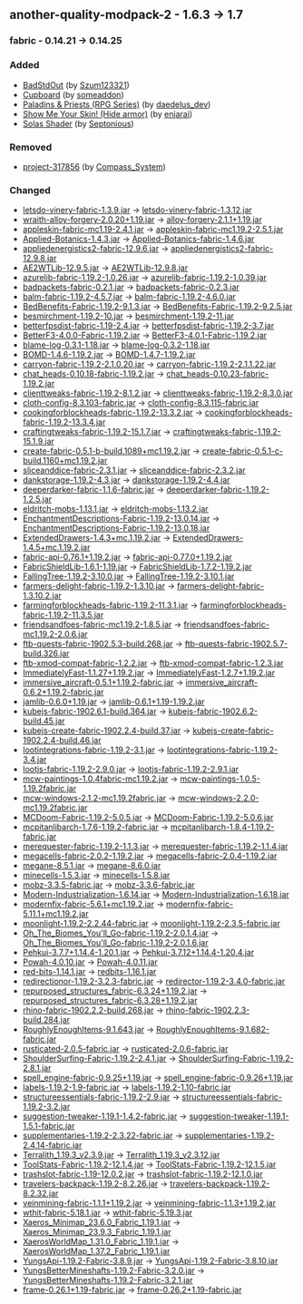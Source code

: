 ## another-quality-modpack-2 - 1.6.3 -> 1.7

### fabric - 0.14.21 -> 0.14.25

### Added

  * [BadStdOut](https://www.curseforge.com/minecraft/mc-mods/badstdout) (by [Szum123321](https://www.curseforge.com/members/Szum123321/projects))
  * [Cupboard](https://www.curseforge.com/minecraft/mc-mods/cupboard) (by [someaddon](https://www.curseforge.com/members/someaddon/projects))
  * [Paladins & Priests (RPG Series)](https://www.curseforge.com/minecraft/mc-mods/paladins-and-priests) (by [daedelus_dev](https://www.curseforge.com/members/daedelus_dev/projects))
  * [Show Me Your Skin! (Hide armor)](https://www.curseforge.com/minecraft/mc-mods/show-me-your-skin) (by [enjarai](https://www.curseforge.com/members/enjarai/projects))
  * [Solas Shader](https://www.curseforge.com/minecraft/shaders/solas-shader) (by [Septonious](https://www.curseforge.com/members/Septonious/projects))

### Removed

  * [project-317856](https://www.curseforge.com/minecraft/mc-mods/project-317856) (by [Compass_System](https://www.curseforge.com/members/Compass_System/projects))

### Changed

  * [letsdo-vinery-fabric-1.3.9.jar](https://www.curseforge.com/minecraft/mc-mods/vinery/files/4692338) -> [letsdo-vinery-fabric-1.3.12.jar](https://www.curseforge.com/minecraft/mc-mods/vinery/files/4828490)
  * [wraith-alloy-forgery-2.0.20+1.19.jar](https://www.curseforge.com/minecraft/mc-mods/alloy-forgery/files/4487529) -> [alloy-forgery-2.1.1+1.19.jar](https://www.curseforge.com/minecraft/mc-mods/alloy-forgery/files/4921470)
  * [appleskin-fabric-mc1.19-2.4.1.jar](https://www.curseforge.com/minecraft/mc-mods/appleskin/files/3927567) -> [appleskin-fabric-mc1.19.2-2.5.1.jar](https://www.curseforge.com/minecraft/mc-mods/appleskin/files/4953883)
  * [Applied-Botanics-1.4.3.jar](https://www.curseforge.com/minecraft/mc-mods/applied-botanics-addon/files/4504519) -> [Applied-Botanics-fabric-1.4.6.jar](https://www.curseforge.com/minecraft/mc-mods/applied-botanics-addon/files/4856394)
  * [appliedenergistics2-fabric-12.9.6.jar](https://www.curseforge.com/minecraft/mc-mods/applied-energistics-2/files/4646169) -> [appliedenergistics2-fabric-12.9.8.jar](https://www.curseforge.com/minecraft/mc-mods/applied-energistics-2/files/4733125)
  * [AE2WTLib-12.9.5.jar](https://www.curseforge.com/minecraft/mc-mods/applied-energistics-2-wireless-terminals/files/4570564) -> [AE2WTLib-12.9.8.jar](https://www.curseforge.com/minecraft/mc-mods/applied-energistics-2-wireless-terminals/files/4854629)
  * [azurelib-fabric-1.19.2-1.0.26.jar](https://www.curseforge.com/minecraft/mc-mods/azurelib/files/4675584) -> [azurelib-fabric-1.19.2-1.0.39.jar](https://www.curseforge.com/minecraft/mc-mods/azurelib/files/4968633)
  * [badpackets-fabric-0.2.1.jar](https://www.curseforge.com/minecraft/mc-mods/badpackets/files/4073853) -> [badpackets-fabric-0.2.3.jar](https://www.curseforge.com/minecraft/mc-mods/badpackets/files/4784363)
  * [balm-fabric-1.19.2-4.5.7.jar](https://www.curseforge.com/minecraft/mc-mods/balm-fabric/files/4442592) -> [balm-fabric-1.19.2-4.6.0.jar](https://www.curseforge.com/minecraft/mc-mods/balm-fabric/files/4751733)
  * [BedBenefits-Fabric-1.19.2-9.1.3.jar](https://www.curseforge.com/minecraft/mc-mods/bed-benefits/files/4426617) -> [BedBenefits-Fabric-1.19.2-9.2.5.jar](https://www.curseforge.com/minecraft/mc-mods/bed-benefits/files/4744860)
  * [besmirchment-1.19.2-10.jar](https://www.curseforge.com/minecraft/mc-mods/besmirchment-2/files/4529881) -> [besmirchment-1.19.2-11.jar](https://www.curseforge.com/minecraft/mc-mods/besmirchment-2/files/4744022)
  * [betterfpsdist-fabric-1.19-2.4.jar](https://www.curseforge.com/minecraft/mc-mods/better-fps-render-distance-fabric/files/4351677) -> [betterfpsdist-fabric-1.19.2-3.7.jar](https://www.curseforge.com/minecraft/mc-mods/better-fps-render-distance-fabric/files/4878313)
  * [BetterF3-4.0.0-Fabric-1.19.2.jar](https://www.curseforge.com/minecraft/mc-mods/betterf3/files/4030572) -> [BetterF3-4.0.1-Fabric-1.19.2.jar](https://www.curseforge.com/minecraft/mc-mods/betterf3/files/4863554)
  * [blame-log-0.3.1-1.18.jar](https://www.curseforge.com/minecraft/mc-mods/blame-log/files/4648565) -> [blame-log-0.3.2-1.18.jar](https://www.curseforge.com/minecraft/mc-mods/blame-log/files/4707518)
  * [BOMD-1.4.6-1.19.2.jar](https://www.curseforge.com/minecraft/mc-mods/bosses-of-mass-destruction/files/4175430) -> [BOMD-1.4.7-1.19.2.jar](https://www.curseforge.com/minecraft/mc-mods/bosses-of-mass-destruction/files/4915179)
  * [carryon-fabric-1.19.2-2.1.0.20.jar](https://www.curseforge.com/minecraft/mc-mods/carry-on/files/4663893) -> [carryon-fabric-1.19.2-2.1.1.22.jar](https://www.curseforge.com/minecraft/mc-mods/carry-on/files/4882495)
  * [chat_heads-0.10.18-fabric-1.19.2.jar](https://www.curseforge.com/minecraft/mc-mods/chat-heads/files/4647112) -> [chat_heads-0.10.23-fabric-1.19.2.jar](https://www.curseforge.com/minecraft/mc-mods/chat-heads/files/4854888)
  * [clienttweaks-fabric-1.19.2-8.1.2.jar](https://www.curseforge.com/minecraft/mc-mods/client-tweaks-fabric/files/4510612) -> [clienttweaks-fabric-1.19.2-8.3.0.jar](https://www.curseforge.com/minecraft/mc-mods/client-tweaks-fabric/files/4751802)
  * [cloth-config-8.3.103-fabric.jar](https://www.curseforge.com/minecraft/mc-mods/cloth-config/files/4633414) -> [cloth-config-8.3.115-fabric.jar](https://www.curseforge.com/minecraft/mc-mods/cloth-config/files/4973443)
  * [cookingforblockheads-fabric-1.19.2-13.3.2.jar](https://www.curseforge.com/minecraft/mc-mods/cooking-for-blockheads-fabric/files/4513821) -> [cookingforblockheads-fabric-1.19.2-13.3.4.jar](https://www.curseforge.com/minecraft/mc-mods/cooking-for-blockheads-fabric/files/4942606)
  * [craftingtweaks-fabric-1.19.2-15.1.7.jar](https://www.curseforge.com/minecraft/mc-mods/crafting-tweaks-fabric/files/4513860) -> [craftingtweaks-fabric-1.19.2-15.1.9.jar](https://www.curseforge.com/minecraft/mc-mods/crafting-tweaks-fabric/files/4939200)
  * [create-fabric-0.5.1-b-build.1089+mc1.19.2.jar](https://www.curseforge.com/minecraft/mc-mods/create-fabric/files/4622426) -> [create-fabric-0.5.1-c-build.1160+mc1.19.2.jar](https://www.curseforge.com/minecraft/mc-mods/create-fabric/files/4721055)
  * [sliceanddice-fabric-2.3.1.jar](https://www.curseforge.com/minecraft/mc-mods/slice-and-dice/files/4707964) -> [sliceanddice-fabric-2.3.2.jar](https://www.curseforge.com/minecraft/mc-mods/slice-and-dice/files/4741034)
  * [dankstorage-1.19.2-4.3.jar](https://www.curseforge.com/minecraft/mc-mods/dank-storage-fabric/files/4077255) -> [dankstorage-1.19.2-4.4.jar](https://www.curseforge.com/minecraft/mc-mods/dank-storage-fabric/files/4839395)
  * [deeperdarker-fabric-1.1.6-fabric.jar](https://www.curseforge.com/minecraft/mc-mods/deeperdarker/files/4166675) -> [deeperdarker-fabric-1.19.2-1.2.5.jar](https://www.curseforge.com/minecraft/mc-mods/deeperdarker/files/4952229)
  * [eldritch-mobs-1.13.1.jar](https://www.curseforge.com/minecraft/mc-mods/eldritch-mobs/files/4616721) -> [eldritch-mobs-1.13.2.jar](https://www.curseforge.com/minecraft/mc-mods/eldritch-mobs/files/4755430)
  * [EnchantmentDescriptions-Fabric-1.19.2-13.0.14.jar](https://www.curseforge.com/minecraft/mc-mods/enchantment-descriptions/files/4277355) -> [EnchantmentDescriptions-Fabric-1.19.2-13.0.18.jar](https://www.curseforge.com/minecraft/mc-mods/enchantment-descriptions/files/4975197)
  * [ExtendedDrawers-1.4.3+mc.1.19.2.jar](https://www.curseforge.com/minecraft/mc-mods/extended-drawers/files/4610363) -> [ExtendedDrawers-1.4.5+mc.1.19.2.jar](https://www.curseforge.com/minecraft/mc-mods/extended-drawers/files/4797942)
  * [fabric-api-0.76.1+1.19.2.jar](https://www.curseforge.com/minecraft/mc-mods/fabric-api/files/4702913) -> [fabric-api-0.77.0+1.19.2.jar](https://www.curseforge.com/minecraft/mc-mods/fabric-api/files/4902659)
  * [FabricShieldLib-1.6.1-1.19.jar](https://www.curseforge.com/minecraft/mc-mods/fabric-shield-lib/files/4153077) -> [FabricShieldLib-1.7.2-1.19.2.jar](https://www.curseforge.com/minecraft/mc-mods/fabric-shield-lib/files/4925222)
  * [FallingTree-1.19.2-3.10.0.jar](https://www.curseforge.com/minecraft/mc-mods/falling-tree/files/3968312) -> [FallingTree-1.19.2-3.10.1.jar](https://www.curseforge.com/minecraft/mc-mods/falling-tree/files/4821386)
  * [farmers-delight-fabric-1.19.2-1.3.10.jar](https://www.curseforge.com/minecraft/mc-mods/farmers-delight-fabric/files/4634237) -> [farmers-delight-fabric-1.3.10.2.jar](https://www.curseforge.com/minecraft/mc-mods/farmers-delight-fabric/files/4939667)
  * [farmingforblockheads-fabric-1.19.2-11.3.1.jar](https://www.curseforge.com/minecraft/mc-mods/farming-for-blockheads-fabric/files/4635032) -> [farmingforblockheads-fabric-1.19.2-11.3.5.jar](https://www.curseforge.com/minecraft/mc-mods/farming-for-blockheads-fabric/files/4749431)
  * [friendsandfoes-fabric-mc1.19.2-1.8.5.jar](https://www.curseforge.com/minecraft/mc-mods/friends-and-foes/files/4639224) -> [friendsandfoes-fabric-mc1.19.2-2.0.6.jar](https://www.curseforge.com/minecraft/mc-mods/friends-and-foes/files/4968848)
  * [ftb-quests-fabric-1902.5.3-build.268.jar](https://www.curseforge.com/minecraft/mc-mods/ftb-quests-fabric/files/4707329) -> [ftb-quests-fabric-1902.5.7-build.326.jar](https://www.curseforge.com/minecraft/mc-mods/ftb-quests-fabric/files/4911647)
  * [ftb-xmod-compat-fabric-1.2.2.jar](https://www.curseforge.com/minecraft/mc-mods/ftb-xmod-compat/files/4708885) -> [ftb-xmod-compat-fabric-1.2.3.jar](https://www.curseforge.com/minecraft/mc-mods/ftb-xmod-compat/files/4857340)
  * [ImmediatelyFast-1.1.27+1.19.2.jar](https://www.curseforge.com/minecraft/mc-mods/immediatelyfast/files/4693200) -> [ImmediatelyFast-1.2.7+1.19.2.jar](https://www.curseforge.com/minecraft/mc-mods/immediatelyfast/files/4855531)
  * [immersive_aircraft-0.5.1+1.19.2-fabric.jar](https://www.curseforge.com/minecraft/mc-mods/immersive-aircraft/files/4591838) -> [immersive_aircraft-0.6.2+1.19.2-fabric.jar](https://www.curseforge.com/minecraft/mc-mods/immersive-aircraft/files/4750634)
  * [jamlib-0.6.0+1.19.jar](https://www.curseforge.com/minecraft/mc-mods/jamlib/files/4318554) -> [jamlib-0.6.1+1.19-1.19.2.jar](https://www.curseforge.com/minecraft/mc-mods/jamlib/files/4662538)
  * [kubejs-fabric-1902.6.1-build.364.jar](https://www.curseforge.com/minecraft/mc-mods/kubejs/files/4708435) -> [kubejs-fabric-1902.6.2-build.45.jar](https://www.curseforge.com/minecraft/mc-mods/kubejs/files/4931519)
  * [kubejs-create-fabric-1902.2.4-build.37.jar](https://www.curseforge.com/minecraft/mc-mods/kubejs-create/files/4708433) -> [kubejs-create-fabric-1902.2.4-build.46.jar](https://www.curseforge.com/minecraft/mc-mods/kubejs-create/files/4844705)
  * [lootintegrations-fabric-1.19.2-3.1.jar](https://www.curseforge.com/minecraft/mc-mods/loot-integrations/files/4637823) -> [lootintegrations-fabric-1.19.2-3.4.jar](https://www.curseforge.com/minecraft/mc-mods/loot-integrations/files/4887143)
  * [lootjs-fabric-1.19.2-2.9.0.jar](https://www.curseforge.com/minecraft/mc-mods/lootjs/files/4651087) -> [lootjs-fabric-1.19.2-2.9.1.jar](https://www.curseforge.com/minecraft/mc-mods/lootjs/files/4709098)
  * [mcw-paintings-1.0.4fabric-mc1.19.2.jar](https://www.curseforge.com/minecraft/mc-mods/macaws-paintings/files/3923001) -> [mcw-paintings-1.0.5-1.19.2fabric.jar](https://www.curseforge.com/minecraft/mc-mods/macaws-paintings/files/4848127)
  * [mcw-windows-2.1.2-mc1.19.2fabric.jar](https://www.curseforge.com/minecraft/mc-mods/macaws-windows/files/4271891) -> [mcw-windows-2.2.0-mc1.19.2fabric.jar](https://www.curseforge.com/minecraft/mc-mods/macaws-windows/files/4750640)
  * [MCDoom-Fabric-1.19.2-5.0.5.jar](https://www.curseforge.com/minecraft/mc-mods/mcdoom/files/4591162) -> [MCDoom-Fabric-1.19.2-5.0.6.jar](https://www.curseforge.com/minecraft/mc-mods/mcdoom/files/4715004)
  * [mcpitanlibarch-1.7.6-1.19.2-fabric.jar](https://www.curseforge.com/minecraft/mc-mods/mcpitanlibarch/files/4702841) -> [mcpitanlibarch-1.8.4-1.19.2-fabric.jar](https://www.curseforge.com/minecraft/mc-mods/mcpitanlibarch/files/4905802)
  * [merequester-fabric-1.19.2-1.1.3.jar](https://www.curseforge.com/minecraft/mc-mods/merequester/files/4667956) -> [merequester-fabric-1.19.2-1.1.4.jar](https://www.curseforge.com/minecraft/mc-mods/merequester/files/4720765)
  * [megacells-fabric-2.0.2-1.19.2.jar](https://www.curseforge.com/minecraft/mc-mods/mega-cells/files/4692399) -> [megacells-fabric-2.0.4-1.19.2.jar](https://www.curseforge.com/minecraft/mc-mods/mega-cells/files/4780807)
  * [megane-8.5.1.jar](https://www.curseforge.com/minecraft/mc-mods/megane/files/4701158) -> [megane-8.6.0.jar](https://www.curseforge.com/minecraft/mc-mods/megane/files/4739552)
  * [minecells-1.5.3.jar](https://www.curseforge.com/minecraft/mc-mods/minecells/files/4661369) -> [minecells-1.5.8.jar](https://www.curseforge.com/minecraft/mc-mods/minecells/files/4966617)
  * [mobz-3.3.5-fabric.jar](https://www.curseforge.com/minecraft/mc-mods/mobz/files/4036547) -> [mobz-3.3.6-fabric.jar](https://www.curseforge.com/minecraft/mc-mods/mobz/files/4770178)
  * [Modern-Industrialization-1.6.14.jar](https://www.curseforge.com/minecraft/mc-mods/modern-industrialization/files/4705336) -> [Modern-Industrialization-1.6.18.jar](https://www.curseforge.com/minecraft/mc-mods/modern-industrialization/files/4962847)
  * [modernfix-fabric-5.6.1+mc1.19.2.jar](https://www.curseforge.com/minecraft/mc-mods/modernfix/files/4692416) -> [modernfix-fabric-5.11.1+mc1.19.2.jar](https://www.curseforge.com/minecraft/mc-mods/modernfix/files/4980937)
  * [moonlight-1.19.2-2.2.44-fabric.jar](https://www.curseforge.com/minecraft/mc-mods/selene/files/4702355) -> [moonlight-1.19.2-2.3.5-fabric.jar](https://www.curseforge.com/minecraft/mc-mods/selene/files/4843865)
  * [Oh_The_Biomes_You'll_Go-fabric-1.19.2-2.0.1.4.jar](https://www.curseforge.com/minecraft/mc-mods/oh-the-biomes-youll-go-fabric/files/4602114) -> [Oh_The_Biomes_You'll_Go-fabric-1.19.2-2.0.1.6.jar](https://www.curseforge.com/minecraft/mc-mods/oh-the-biomes-youll-go-fabric/files/4841634)
  * [Pehkui-3.7.7+1.14.4-1.20.1.jar](https://www.curseforge.com/minecraft/mc-mods/pehkui/files/4641062) -> [Pehkui-3.7.12+1.14.4-1.20.4.jar](https://www.curseforge.com/minecraft/mc-mods/pehkui/files/4974838)
  * [Powah-4.0.10.jar](https://www.curseforge.com/minecraft/mc-mods/powah-rearchitected/files/4525231) -> [Powah-4.0.11.jar](https://www.curseforge.com/minecraft/mc-mods/powah-rearchitected/files/4729360)
  * [red-bits-1.14.1.jar](https://www.curseforge.com/minecraft/mc-mods/red-bits/files/4240810) -> [redbits-1.16.1.jar](https://www.curseforge.com/minecraft/mc-mods/red-bits/files/4776145)
  * [redirectionor-1.19.2-3.2.3-fabric.jar](https://www.curseforge.com/minecraft/mc-mods/redirectionor/files/4686334) -> [redirector-1.19.2-3.4.0-fabric.jar](https://www.curseforge.com/minecraft/mc-mods/redirectionor/files/4753080)
  * [repurposed_structures_fabric-6.3.24+1.19.2.jar](https://www.curseforge.com/minecraft/mc-mods/repurposed-structures-fabric/files/4499781) -> [repurposed_structures_fabric-6.3.28+1.19.2.jar](https://www.curseforge.com/minecraft/mc-mods/repurposed-structures-fabric/files/4816975)
  * [rhino-fabric-1902.2.2-build.268.jar](https://www.curseforge.com/minecraft/mc-mods/rhino/files/4476055) -> [rhino-fabric-1902.2.3-build.284.jar](https://www.curseforge.com/minecraft/mc-mods/rhino/files/4953344)
  * [RoughlyEnoughItems-9.1.643.jar](https://www.curseforge.com/minecraft/mc-mods/roughly-enough-items/files/4690210) -> [RoughlyEnoughItems-9.1.682-fabric.jar](https://www.curseforge.com/minecraft/mc-mods/roughly-enough-items/files/4951125)
  * [rusticated-2.0.5-fabric.jar](https://www.curseforge.com/minecraft/mc-mods/rusticated/files/4379455) -> [rusticated-2.0.6-fabric.jar](https://www.curseforge.com/minecraft/mc-mods/rusticated/files/4722546)
  * [ShoulderSurfing-Fabric-1.19.2-2.4.1.jar](https://www.curseforge.com/minecraft/mc-mods/shoulder-surfing-reloaded/files/4635438) -> [ShoulderSurfing-Fabric-1.19.2-2.8.1.jar](https://www.curseforge.com/minecraft/mc-mods/shoulder-surfing-reloaded/files/4876022)
  * [spell_engine-fabric-0.9.25+1.19.jar](https://www.curseforge.com/minecraft/mc-mods/spell-engine/files/4653973) -> [spell_engine-fabric-0.9.26+1.19.jar](https://www.curseforge.com/minecraft/mc-mods/spell-engine/files/4812575)
  * [labels-1.19.2-1.9-fabric.jar](https://www.curseforge.com/minecraft/mc-mods/labels/files/4527829) -> [labels-1.19.2-1.10-fabric.jar](https://www.curseforge.com/minecraft/mc-mods/labels/files/4709788)
  * [structureessentials-fabric-1.19.2-2.9.jar](https://www.curseforge.com/minecraft/mc-mods/structure-essentials-forge-fabric/files/4594753) -> [structureessentials-fabric-1.19.2-3.2.jar](https://www.curseforge.com/minecraft/mc-mods/structure-essentials-forge-fabric/files/4882270)
  * [suggestion-tweaker-1.19.1-1.4.2-fabric.jar](https://www.curseforge.com/minecraft/mc-mods/suggestion-tweaker/files/4583267) -> [suggestion-tweaker-1.19.1-1.5.1-fabric.jar](https://www.curseforge.com/minecraft/mc-mods/suggestion-tweaker/files/4730094)
  * [supplementaries-1.19.2-2.3.22-fabric.jar](https://www.curseforge.com/minecraft/mc-mods/supplementaries/files/4707742) -> [supplementaries-1.19.2-2.4.14-fabric.jar](https://www.curseforge.com/minecraft/mc-mods/supplementaries/files/4965255)
  * [Terralith_1.19.3_v2.3.9.jar](https://www.curseforge.com/minecraft/mc-mods/terralith/files/4656866) -> [Terralith_1.19.3_v2.3.12.jar](https://www.curseforge.com/minecraft/mc-mods/terralith/files/4823693)
  * [ToolStats-Fabric-1.19.2-12.1.4.jar](https://www.curseforge.com/minecraft/mc-mods/tool-stats/files/4584153) -> [ToolStats-Fabric-1.19.2-12.1.5.jar](https://www.curseforge.com/minecraft/mc-mods/tool-stats/files/4957683)
  * [trashslot-fabric-1.19-12.0.2.jar](https://www.curseforge.com/minecraft/mc-mods/trashslot-fabric-edition/files/4412863) -> [trashslot-fabric-1.19.2-12.1.0.jar](https://www.curseforge.com/minecraft/mc-mods/trashslot-fabric-edition/files/4753180)
  * [travelers-backpack-1.19.2-8.2.26.jar](https://www.curseforge.com/minecraft/mc-mods/travelers-backpack-fabric/files/4638229) -> [travelers-backpack-1.19.2-8.2.32.jar](https://www.curseforge.com/minecraft/mc-mods/travelers-backpack-fabric/files/4836259)
  * [veinmining-fabric-1.1.1+1.19.2.jar](https://www.curseforge.com/minecraft/mc-mods/vein-mining-fabric/files/4429353) -> [veinmining-fabric-1.1.3+1.19.2.jar](https://www.curseforge.com/minecraft/mc-mods/vein-mining-fabric/files/4793913)
  * [wthit-fabric-5.18.1.jar](https://www.curseforge.com/minecraft/mc-mods/wthit/files/4691992) -> [wthit-fabric-5.19.3.jar](https://www.curseforge.com/minecraft/mc-mods/wthit/files/4889860)
  * [Xaeros_Minimap_23.6.0_Fabric_1.19.1.jar](https://www.curseforge.com/minecraft/mc-mods/xaeros-minimap/files/4658312) -> [Xaeros_Minimap_23.9.3_Fabric_1.19.1.jar](https://www.curseforge.com/minecraft/mc-mods/xaeros-minimap/files/4933797)
  * [XaerosWorldMap_1.31.0_Fabric_1.19.1.jar](https://www.curseforge.com/minecraft/mc-mods/xaeros-world-map/files/4658337) -> [XaerosWorldMap_1.37.2_Fabric_1.19.1.jar](https://www.curseforge.com/minecraft/mc-mods/xaeros-world-map/files/4929766)
  * [YungsApi-1.19.2-Fabric-3.8.9.jar](https://www.curseforge.com/minecraft/mc-mods/yungs-api-fabric/files/4441684) -> [YungsApi-1.19.2-Fabric-3.8.10.jar](https://www.curseforge.com/minecraft/mc-mods/yungs-api-fabric/files/4876064)
  * [YungsBetterMineshafts-1.19.2-Fabric-3.2.0.jar](https://www.curseforge.com/minecraft/mc-mods/yungs-better-mineshafts-fabric/files/4031205) -> [YungsBetterMineshafts-1.19.2-Fabric-3.2.1.jar](https://www.curseforge.com/minecraft/mc-mods/yungs-better-mineshafts-fabric/files/4876098)
  * [frame-0.26.1+1.19-fabric.jar](https://www.curseforge.com/minecraft/mc-mods/frame-api/files/3943404) -> [frame-0.26.2+1.19-fabric.jar](https://www.curseforge.com/minecraft/mc-mods/frame-api/files/4676254)

